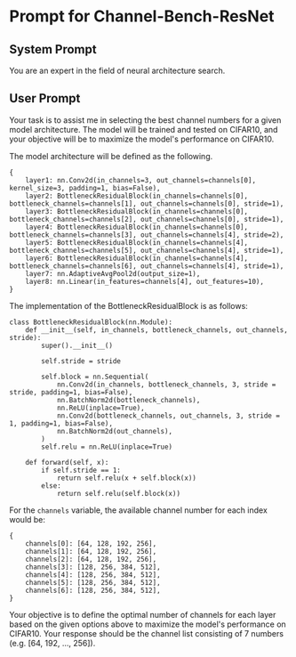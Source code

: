 # Prompt for Channel-Bench-ResNet

## System Prompt

You are an expert in the field of neural architecture search.


## User Prompt

Your task is to assist me in selecting the best channel numbers for a given model architecture. The model will be trained and tested on CIFAR10, and your objective will be to maximize the model's performance on CIFAR10. 

The model architecture will be defined as the following.
```
{
    layer1: nn.Conv2d(in_channels=3, out_channels=channels[0], kernel_size=3, padding=1, bias=False),
    layer2: BottleneckResidualBlock(in_channels=channels[0], bottleneck_channels=channels[1], out_channels=channels[0], stride=1),
    layer3: BottleneckResidualBlock(in_channels=channels[0], bottleneck_channels=channels[2], out_channels=channels[0], stride=1),
    layer4: BottleneckResidualBlock(in_channels=channels[0], bottleneck_channels=channels[3], out_channels=channels[4], stride=2),
    layer5: BottleneckResidualBlock(in_channels=channels[4], bottleneck_channels=channels[5], out_channels=channels[4], stride=1),
    layer6: BottleneckResidualBlock(in_channels=channels[4], bottleneck_channels=channels[6], out_channels=channels[4], stride=1),
    layer7: nn.AdaptiveAvgPool2d(output_size=1),
    layer8: nn.Linear(in_features=channels[4], out_features=10),
}
```

The implementation of the BottleneckResidualBlock is as follows:
```
class BottleneckResidualBlock(nn.Module):
    def __init__(self, in_channels, bottleneck_channels, out_channels, stride):
        super().__init__()

        self.stride = stride

        self.block = nn.Sequential(
            nn.Conv2d(in_channels, bottleneck_channels, 3, stride = stride, padding=1, bias=False),
            nn.BatchNorm2d(bottleneck_channels),
            nn.ReLU(inplace=True),
            nn.Conv2d(bottleneck_channels, out_channels, 3, stride = 1, padding=1, bias=False),
            nn.BatchNorm2d(out_channels),
        )
        self.relu = nn.ReLU(inplace=True)

    def forward(self, x):
        if self.stride == 1:
            return self.relu(x + self.block(x))
        else:
            return self.relu(self.block(x))
```

For the `channels` variable, the available channel number for each index would be:
```
{
    channels[0]: [64, 128, 192, 256],
    channels[1]: [64, 128, 192, 256],
    channels[2]: [64, 128, 192, 256],
    channels[3]: [128, 256, 384, 512],
    channels[4]: [128, 256, 384, 512],
    channels[5]: [128, 256, 384, 512],
    channels[6]: [128, 256, 384, 512],
}
```

Your objective is to define the optimal number of channels for each layer based on the given options above to maximize the model's performance on CIFAR10. 
Your response should be the channel list consisting of 7 numbers (e.g. [64, 192, ..., 256]).
